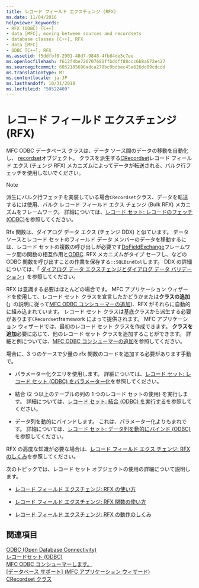 ```yaml
---
title: レコード フィールド エクスチェンジ (RFX)
ms.date: 11/04/2016
helpviewer_keywords:
- RFX (ODBC) [C++]
- data [MFC], moving between sources and recordsets
- database classes [C++], RFX
- data [MFC]
- ODBC [C++], RFX
ms.assetid: f5ddfbf0-2901-48d7-9848-4fb84de3c7ee
ms.openlocfilehash: f612f4be726707681ffbddff88ccc6b8a672e427
ms.sourcegitcommit: 6052185696adca270bc9bdbec45a626dd89cdcdd
ms.translationtype: MT
ms.contentlocale: ja-JP
ms.lasthandoff: 10/31/2018
ms.locfileid: "50522409"
---
```

# <a name="record-field-exchange-rfx"></a>レコード フィールド エクスチェンジ (RFX)

MFC ODBC データベース クラスは、データ ソース間のデータの移動を自動化し、 [recordset](../../data/odbc/recordset-odbc.md)オブジェクト。 クラスを派生する[CRecordset](../../mfc/reference/crecordset-class.md)レコード フィールド エクス (チェンジ RFX) メカニズムによってデータが転送される、バルク行フェッチを使用しないでください。

> [!NOTE]
>  派生にバルク行フェッチを実装している場合`CRecordset`クラス、データを転送するには使用、バルク レコード フィールド エクス チェンジ (Bulk RFX) メカニズムをフレームワーク。 詳細については、[レコード セット: レコードのフェッチ (ODBC)](../../data/odbc/recordset-fetching-records-in-bulk-odbc.md)を参照してください。

Rfx 関数は、ダイアログ データ エクス (チェンジ DDX) と似ています。 データ ソースとレコード セットのフィールド データ メンバーのデータを移動するには、レコード セットの複数の呼び出しが必要です[DoFieldExchange](../../mfc/reference/crecordset-class.md#dofieldexchange)フレームワーク間の関数の相互作用と[ODBC](../../data/odbc/odbc-basics.md). RFX メカニズムがタイプ セーフし、などの ODBC 関数を呼び出すことの作業を保存する`::SQLBindCol`します。 DDX の詳細については、「 [ダイアログ データ エクスチェンジとダイアログ データ バリデーション](../../mfc/dialog-data-exchange-and-validation.md)」を参照してください。

RFX は意識する必要はほとんどの場合です。 MFC アプリケーション ウィザードを使用して、レコード セット クラスを宣言したかどうかまたは**クラスの追加**(」の説明に従って[MFC ODBC コンシューマーの追加](../../mfc/reference/adding-an-mfc-odbc-consumer.md))、RFX がそれらに自動的に組み込まれています。 レコード セット クラスは基底クラスから派生する必要があります`CRecordset`framework によって提供されます。 MFC アプリケーション ウィザードでは、最初のレコード セット クラスを作成できます。 **クラスを追加**必要に応じて、他のレコード セット クラスを追加することができます。 詳細と例については、[MFC ODBC コンシューマーの追加](../../mfc/reference/adding-an-mfc-odbc-consumer.md)を参照してください。

場合に、3 つのケースで少量の rfx 関数のコードを追加する必要があります手動で。

- パラメーター化クエリを使用します。 詳細については、[レコード セット: レコード セット (ODBC) をパラメーター化](../../data/odbc/recordset-parameterizing-a-recordset-odbc.md)を参照してください。

- 結合 (2 つ以上のテーブルの列の 1 つのレコード セットの使用) を実行します。 詳細については、[レコード セット: 結合 (ODBC) を実行する](../../data/odbc/recordset-performing-a-join-odbc.md)を参照してください。

- データ列を動的にバインドします。 これは、パラメーター化よりもまれです。 詳細については、[レコード セット: データ列を動的にバインド (ODBC)](../../data/odbc/recordset-dynamically-binding-data-columns-odbc.md)を参照してください。

RFX の高度な知識が必要な場合は、[レコード フィールド エクス チェンジ: RFX のしくみ](../../data/odbc/record-field-exchange-how-rfx-works.md)を参照してください。

次のトピックでは、レコード セット オブジェクトの使用の詳細について説明します。

- [レコード フィールド エクスチェンジ: RFX の使い方](../../data/odbc/record-field-exchange-using-rfx.md)

- [レコード フィールド エクスチェンジ: RFX 関数の使い方](../../data/odbc/record-field-exchange-using-the-rfx-functions.md)

- [レコード フィールド エクスチェンジ: RFX の動作のしくみ](../../data/odbc/record-field-exchange-how-rfx-works.md)

## <a name="see-also"></a>関連項目

[ODBC (Open Database Connectivity)](../../data/odbc/open-database-connectivity-odbc.md)<br/>
[レコードセット (ODBC)](../../data/odbc/recordset-odbc.md)<br/>
[MFC ODBC コンシューマーします。](../../mfc/reference/adding-an-mfc-odbc-consumer.md)<br/>
[[データベース サポート] (MFC アプリケーション ウィザード)](../../mfc/reference/database-support-mfc-application-wizard.md)<br/>
[CRecordset クラス](../../mfc/reference/crecordset-class.md)